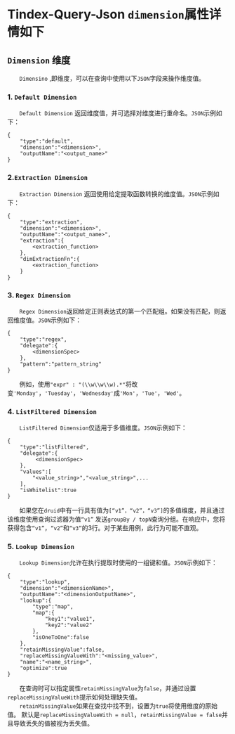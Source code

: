 # Tindex-Query-Json `dimension`属性详情如下

## `Dimension` 维度
&#160; &#160; &#160; &#160;`Dimensino` ,即维度，可以在查询中使用以下`JSON`字段来操作维度值。 

### 1. `Default Dimension`
&#160; &#160; &#160; &#160;`Default Dimension` 返回维度值，并可选择对维度进行重命名。`JSON`示例如下：
```
{
    "type":"default",
    "dimension":"<dimension>",
    "outputName":"<output_name>"
}
```


### 2.`Extraction Dimension`
&#160; &#160; &#160; &#160;`Extraction Dimension` 返回使用给定提取函数转换的维度值。`JSON`示例如下：

```
{
    "type":"extraction",
    "dimension":"<dimension>",
    "outputName":"<output_name>",
    "extraction":{
    	<extraction_function>
    },
    "dimExtractionFn":{     
    	<extraction_function>
    }
}
```


### 3. `Regex Dimension`
&#160; &#160; &#160; &#160;`Regex Dimension`返回给定正则表达式的第一个匹配组。如果没有匹配，则返回维度值。`JSON`示例如下：
```
{
    "type":"regex",
    "delegate":{
      	<dimensionSpec>
    },
    "pattern":"pattern_string"
}
```
 
&#160; &#160; &#160; &#160;例如，使用`"expr" : "(\\w\\w\\w).*"`将改变`'Monday'`，`'Tuesday'`，`'Wednesday'`成`'Mon'`，`'Tue'`，`'Wed'`。

### 4. `ListFiltered Dimension`
&#160; &#160; &#160; &#160;`ListFiltered Dimension`仅适用于多值维度。`JSON`示例如下：
```
{
    "type":"listFiltered",
    "delegate":{
      	 <dimensionSpec>
    },
    "values":[
    	"<value_string>","<value_string>",...
    ],
    "isWhitelist":true
}
```
&#160; &#160; &#160; &#160;如果您在`druid`中有一行具有值为`[“v1”，“v2”，“v3”]`的多值维度，并且通过该维度使用查询过滤器为值`“v1”` 发送`groupBy / topN`查询分组。在响应中，您将获得包含`“v1”`，`“v2”`和`“v3”`的3行。对于某些用例，此行为可能不直观。

### 5. `Lookup Dimension`
&#160; &#160; &#160; &#160;`Lookup Dimension`允许在执行提取时使用的一组键和值。`JSON`示例如下：
```
{
    "type":"lookup",
    "dimension":"<dimensionName>",
    "outputName":"<dimensionOutputName>",
    "lookup":{
    	"type":"map",
    	"map":{
    		"key1":"value1",
    		"key2":"value2"
    	},
    	"isOneToOne":false 	
    },
    "retainMissingValue":false,
    "replaceMissingValueWith":"<missing_value>",
    "name":"<name_string>",
    "optimize":true
}
```
&#160; &#160; &#160; &#160;在查询时可以指定属性`retainMissingValue`为`false`，并通过设置`replaceMissingValueWith`提示如何处理缺失值。  
&#160; &#160; &#160; &#160;`retainMissingValue`如果在查找中找不到，设置为`true`将使用维度的原始值。
默认是`replaceMissingValueWith = null`，`retainMissingValue = false`并且导致丢失的值被视为丢失值。